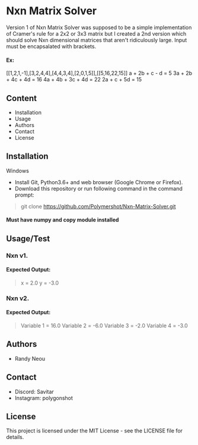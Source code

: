 # Nxn Matrix Solver
Version 1 of Nxn Matrix Solver was supposed to be a simple implementation of Cramer's rule for a 2x2 or 3x3 matrix but I created a 2nd version which should solve Nxn dimensional matrices that aren't ridiculously large. Input must be encapsalated with brackets. 
#### Ex:
[[1,2,1,-1],[3,2,4,4],[4,4,3,4],[2,0,1,5]],[[5,16,22,15]]
a + 2b + c - d = 5
3a + 2b + 4c + 4d = 16
4a + 4b + 3c + 4d = 22
2a + c + 5d = 15
## Content
- Installation
- Usage
- Authors
- Contact
- License
## Installation
Windows
- Install Git, Python3.6+ and web browser (Google Chrome or Firefox).
- Download this repository or run following command in the command prompt:
> git clone https://github.com/Polymershot/Nxn-Matrix-Solver.git
#### Must have numpy and copy module installed
## Usage/Test
### Nxn v1.
#### Expected Output:
> x = 2.0 y = -3.0
### Nxn v2. 
#### Expected Output:
> Variable 1 = 16.0
> Variable 2 = -6.0
> Variable 3 = -2.0
> Variable 4 = -3.0
## Authors
- Randy Neou
## Contact
- Discord: Savitar
- Instagram: polygonshot
## License
This project is licensed under the MIT License - see the LICENSE file for details.
